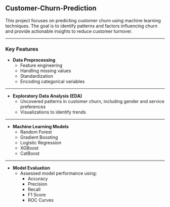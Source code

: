 ## Customer-Churn-Prediction

This project focuses on predicting customer churn using machine learning techniques. The goal is to identify patterns and factors influencing churn and provide actionable insights to reduce customer turnover.

---

### **Key Features**

- **Data Preprocessing**  
  - Feature engineering  
  - Handling missing values  
  - Standardization  
  - Encoding categorical variables  

---

- **Exploratory Data Analysis (EDA)**  
  - Uncovered patterns in customer churn, including gender and service preferences  
  - Visualizations to identify trends  

---

- **Machine Learning Models**  
  - Random Forest  
  - Gradient Boosting  
  - Logistic Regression  
  - XGBoost  
  - CatBoost  

---

- **Model Evaluation**  
  - Assessed model performance using:  
    - Accuracy  
    - Precision  
    - Recall  
    - F1 Score  
    - ROC Curves  
